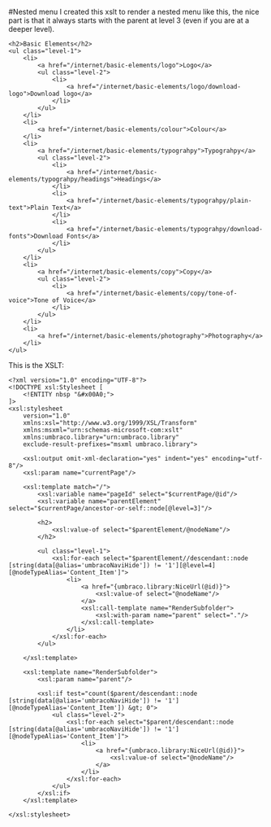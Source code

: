#Nested menu
I created this xslt to render a nested menu like this, the nice part is that it always starts with the parent at level 3 (even if you are at a deeper level).

	<h2>Basic Elements</h2>
	<ul class="level-1">
		<li>
			<a href="/internet/basic-elements/logo">Logo</a>
			<ul class="level-2">
				<li>
					<a href="/internet/basic-elements/logo/download-logo">Download logo</a>
				</li>
			</ul>
		</li>
		<li>
			<a href="/internet/basic-elements/colour">Colour</a>
		</li>
		<li>
			<a href="/internet/basic-elements/typograhpy">Typograhpy</a>
			<ul class="level-2">
				<li>
					<a href="/internet/basic-elements/typograhpy/headings">Headings</a>
				</li>
				<li>
					<a href="/internet/basic-elements/typograhpy/plain-text">Plain Text</a>
				</li>
				<li>
					<a href="/internet/basic-elements/typograhpy/download-fonts">Download Fonts</a>
				</li>
			</ul>
		</li>
		<li>
			<a href="/internet/basic-elements/copy">Copy</a>
			<ul class="level-2">
				<li>
					<a href="/internet/basic-elements/copy/tone-of-voice">Tone of Voice</a>
				</li>
			</ul>
		</li>
		<li>
			<a href="/internet/basic-elements/photography">Photography</a>
		</li>
	</ul>

This is the XSLT:

	<?xml version="1.0" encoding="UTF-8"?>
	<!DOCTYPE xsl:Stylesheet [
		<!ENTITY nbsp "&#x00A0;">
	]>
	<xsl:stylesheet
		version="1.0"	
		xmlns:xsl="http://www.w3.org/1999/XSL/Transform"
		xmlns:msxml="urn:schemas-microsoft-com:xslt"
		xmlns:umbraco.library="urn:umbraco.library"
		exclude-result-prefixes="msxml umbraco.library">
		
		<xsl:output omit-xml-declaration="yes" indent="yes" encoding="utf-8"/>
		<xsl:param name="currentPage"/>
		
		<xsl:template match="/">
			<xsl:variable name="pageId" select="$currentPage/@id"/>
			<xsl:variable name="parentElement" select="$currentPage/ancestor-or-self::node[@level=3]"/>
			
			<h2>
				<xsl:value-of select="$parentElement/@nodeName"/>
			</h2>
			
			<ul class="level-1">
				<xsl:for-each select="$parentElement//descendant::node [string(data[@alias='umbracoNaviHide']) != '1'][@level=4][@nodeTypeAlias='Content_Item']">
					<li>
						<a href="{umbraco.library:NiceUrl(@id)}">
							<xsl:value-of select="@nodeName"/>
						</a>
						<xsl:call-template name="RenderSubfolder">
							<xsl:with-param name="parent" select="."/>
						</xsl:call-template>
					</li>
				</xsl:for-each>
			</ul>
			
		</xsl:template>
		
		<xsl:template name="RenderSubfolder">
			<xsl:param name="parent"/>
			
			<xsl:if test="count($parent/descendant::node [string(data[@alias='umbracoNaviHide']) != '1'][@nodeTypeAlias='Content_Item']) &gt; 0">
				<ul class="level-2">
					<xsl:for-each select="$parent/descendant::node [string(data[@alias='umbracoNaviHide']) != '1'][@nodeTypeAlias='Content_Item']">
						<li>
							<a href="{umbraco.library:NiceUrl(@id)}">
								<xsl:value-of select="@nodeName"/>
							</a>
						</li>
					</xsl:for-each>
				</ul>
			</xsl:if>
		</xsl:template>
		
	</xsl:stylesheet>